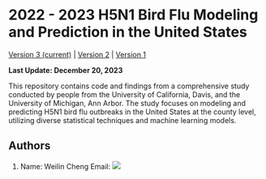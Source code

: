 # 2022 - 2023 H5N1 Bird Flu Modeling and Prediction in the United States

[Version 3 (current)](https://h5n1.gd.edu.kg/)  |  [Version 2](https://h5n1.gd.edu.kg/version2/)  |  [Version 1](https://h5n1.gd.edu.kg/version1/)

**Last Update: December 20, 2023**

This repository contains code and findings from a comprehensive study conducted by people from the 
University of California, Davis, and the University of Michigan, Ann Arbor. The study focuses on modeling 
and predicting H5N1 bird flu outbreaks in the United States at the county level, utilizing diverse statistical 
techniques and machine learning models.

## Authors 

1. Name: Weilin Cheng
   Email: <img src="https://www.gd.edu.kg/images/emails/wncheng.png"/>
